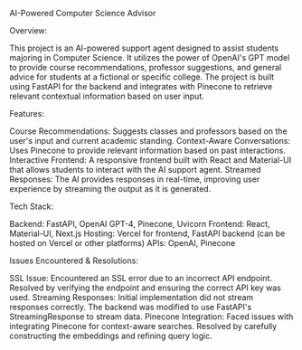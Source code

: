 AI-Powered Computer Science Advisor

Overview:

This project is an AI-powered support agent designed to assist students majoring in Computer Science. It utilizes the power of OpenAI's GPT model to 
provide course recommendations, professor suggestions, and general advice for students at a fictional or specific college. The project is built using FastAPI 
for the backend and integrates with Pinecone to retrieve relevant contextual information based on user input.

Features:

Course Recommendations: Suggests classes and professors based on the user's input and current academic standing.
Context-Aware Conversations: Uses Pinecone to provide relevant information based on past interactions.
Interactive Frontend: A responsive frontend built with React and Material-UI that allows students to interact with the AI support agent.
Streamed Responses: The AI provides responses in real-time, improving user experience by streaming the output as it is generated.

Tech Stack:

Backend: FastAPI, OpenAI GPT-4, Pinecone, Uvicorn
Frontend: React, Material-UI, Next.js
Hosting: Vercel for frontend, FastAPI backend (can be hosted on Vercel or other platforms)
APIs: OpenAI, Pinecone

Issues Encountered & Resolutions:

SSL Issue: Encountered an SSL error due to an incorrect API endpoint. Resolved by verifying the endpoint and ensuring the correct API key was used.
Streaming Responses: Initial implementation did not stream responses correctly. The backend was modified to use FastAPI's StreamingResponse to stream data.
Pinecone Integration: Faced issues with integrating Pinecone for context-aware searches. Resolved by carefully constructing the embeddings and refining query logic.
